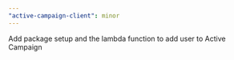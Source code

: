 ```yaml
---
"active-campaign-client": minor
---
```


Add package setup and the lambda function to add user to Active Campaign
